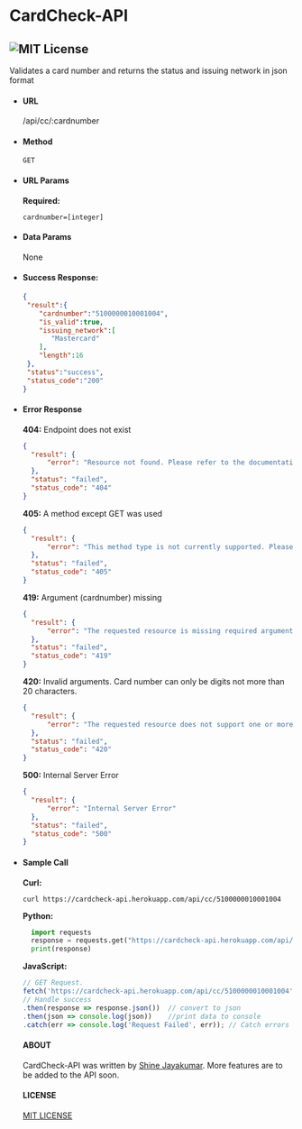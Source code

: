 # CardCheck-API
![MIT License](https://img.shields.io/github/license/shine-jayakumar/Covid19-Exploratory-Analysis-With-SQL)
----
  Validates a card number and returns the status and issuing network in json format

* #### URL

  /api/cc/:cardnumber

* #### Method

  `GET`
  
* #### URL Params
  
   **Required:**
 
   `cardnumber=[integer]`

* #### Data Params

  None

* #### Success Response:

  ```json
  {
   "result":{
      "cardnumber":"5100000010001004",
      "is_valid":true,
      "issuing_network":[
         "Mastercard"
      ],
      "length":16
   },
   "status":"success",
   "status_code":"200"
  }
  ```
 
* #### Error Response

  **404:** Endpoint does not exist
  
  ```json
  {
    "result": {
        "error": "Resource not found. Please refer to the documentation."
    },
    "status": "failed",
    "status_code": "404"
  }
  ```
  **405:** A method except GET was used
  ```json
  {
    "result": {
        "error": "This method type is not currently supported. Please refer to the documentation."
    },
    "status": "failed",
    "status_code": "405"
  }
  ```
  **419:** Argument (cardnumber) missing
  ```json
  {
    "result": {
        "error": "The requested resource is missing required arguments. Please refer to the documentation."
    },
    "status": "failed",
    "status_code": "419"
  }
  ```
  **420:** Invalid arguments. Card number can only be digits not more than 20 characters.
  ```json
  {
    "result": {
        "error": "The requested resource does not support one or more of the given parameters. Please refer to the documentation."
    },
    "status": "failed",
    "status_code": "420"
  }
  ```
  **500:** Internal Server Error
    ```json
    {
      "result": {
          "error": "Internal Server Error"
      },
      "status": "failed",
      "status_code": "500"
    }
    ```
* #### Sample Call
  **Curl:**
  ```curl
  curl https://cardcheck-api.herokuapp.com/api/cc/5100000010001004
  ```
  
  **Python:**
  ```python
    import requests
    response = requests.get("https://cardcheck-api.herokuapp.com/api/cc/5100000010001004")
    print(response)
  ```
  **JavaScript:**
  ```javascript
  // GET Request.
  fetch('https://cardcheck-api.herokuapp.com/api/cc/5100000010001004')
  // Handle success
  .then(response => response.json())  // convert to json
  .then(json => console.log(json))    //print data to console
  .catch(err => console.log('Request Failed', err)); // Catch errors
   ```
   
  #### ABOUT
  CardCheck-API was written by [Shine Jayakumar](https://github.com/shine-jayakumar).
  More features are to be added to the API soon.
   
  #### LICENSE
  [MIT LICENSE](https://github.com/shine-jayakumar/CardCheck-API/blob/main/LICENSE)
